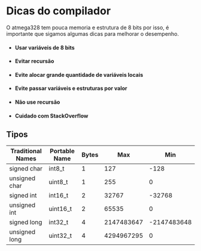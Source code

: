 # Dicas do compilador

O atmega328 tem pouca memoria e estrutura de 8 bits por isso, é importante que sigamos algumas dicas para melhorar o desempenho.

- #### Usar variáveis de 8 bits
- #### Evitar recursão
- #### Evite alocar grande quantidade de variáveis locais
- #### Evite passar variáveis e estruturas por valor
- #### Não use recursão
- #### Cuidado com StackOverflow

## Tipos

| Traditional Names | Portable Name | Bytes | Max | Min                |
| ----------------- | ------------- | ----- | ------------------------ | --- |
| signed char       | int8_t        | 1     | 127 | -128               |
| unsigned char     | uint8_t       | 1     | 255 | 0                  |
| signed int        | int16_t       | 2     | 32767 | -32768           |
| unsigned int      | uint16_t      | 2     | 65535 | 0                |
| signed long       | int32_t       | 4     | 2147483647 | -2147483648 |
| unsigned long     | uint32_t      | 4     | 4294967295 | 0           |
